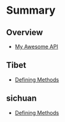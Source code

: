 # Summary

## Overview

* [My Awesome API](README.md)

## Tibet

* [Defining Methods](./chapter/Tibet.md)

## sichuan

* [Defining Methods](./chapter/sichuan.md)